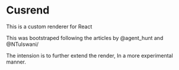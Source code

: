 # Cusrend

This is a custom renderer for React

This was bootstraped following the articles by @agent_hunt and @NTulswani/

The intension is to further extend the render, In a more experimental manner.
